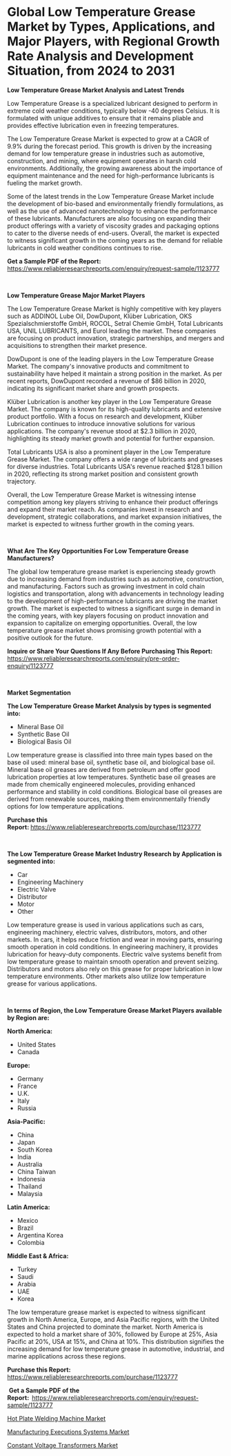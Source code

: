 <p><h1>Global Low Temperature Grease Market by Types, Applications, and Major Players, with Regional Growth Rate Analysis and Development Situation, from 2024 to 2031</h1></p><p><strong>Low Temperature Grease Market Analysis and Latest Trends</strong></p>
<p><p>Low Temperature Grease is a specialized lubricant designed to perform in extreme cold weather conditions, typically below -40 degrees Celsius. It is formulated with unique additives to ensure that it remains pliable and provides effective lubrication even in freezing temperatures.</p><p>The Low Temperature Grease Market is expected to grow at a CAGR of 9.9% during the forecast period. This growth is driven by the increasing demand for low temperature grease in industries such as automotive, construction, and mining, where equipment operates in harsh cold environments. Additionally, the growing awareness about the importance of equipment maintenance and the need for high-performance lubricants is fueling the market growth.</p><p>Some of the latest trends in the Low Temperature Grease Market include the development of bio-based and environmentally friendly formulations, as well as the use of advanced nanotechnology to enhance the performance of these lubricants. Manufacturers are also focusing on expanding their product offerings with a variety of viscosity grades and packaging options to cater to the diverse needs of end-users. Overall, the market is expected to witness significant growth in the coming years as the demand for reliable lubricants in cold weather conditions continues to rise.</p></p>
<p><strong>Get a Sample PDF of the Report:&nbsp;</strong> <a href="https://www.reliableresearchreports.com/enquiry/request-sample/1123777">https://www.reliableresearchreports.com/enquiry/request-sample/1123777</a></p>
<p>&nbsp;</p>
<p><strong>Low Temperature Grease Major Market Players</strong></p>
<p><p>The Low Temperature Grease Market is highly competitive with key players such as ADDINOL Lube Oil, DowDupont, Klüber Lubrication, OKS Spezialschmierstoffe GmbH, ROCOL, Setral Chemie GmbH, Total Lubricants USA, UNIL LUBRICANTS, and Eurol leading the market. These companies are focusing on product innovation, strategic partnerships, and mergers and acquisitions to strengthen their market presence.</p><p>DowDupont is one of the leading players in the Low Temperature Grease Market. The company's innovative products and commitment to sustainability have helped it maintain a strong position in the market. As per recent reports, DowDupont recorded a revenue of $86 billion in 2020, indicating its significant market share and growth prospects.</p><p>Klüber Lubrication is another key player in the Low Temperature Grease Market. The company is known for its high-quality lubricants and extensive product portfolio. With a focus on research and development, Klüber Lubrication continues to introduce innovative solutions for various applications. The company's revenue stood at $2.3 billion in 2020, highlighting its steady market growth and potential for further expansion.</p><p>Total Lubricants USA is also a prominent player in the Low Temperature Grease Market. The company offers a wide range of lubricants and greases for diverse industries. Total Lubricants USA's revenue reached $128.1 billion in 2020, reflecting its strong market position and consistent growth trajectory.</p><p>Overall, the Low Temperature Grease Market is witnessing intense competition among key players striving to enhance their product offerings and expand their market reach. As companies invest in research and development, strategic collaborations, and market expansion initiatives, the market is expected to witness further growth in the coming years.</p></p>
<p>&nbsp;</p>
<p><strong>What Are The Key Opportunities For Low Temperature Grease Manufacturers?</strong></p>
<p><p>The global low temperature grease market is experiencing steady growth due to increasing demand from industries such as automotive, construction, and manufacturing. Factors such as growing investment in cold chain logistics and transportation, along with advancements in technology leading to the development of high-performance lubricants are driving the market growth. The market is expected to witness a significant surge in demand in the coming years, with key players focusing on product innovation and expansion to capitalize on emerging opportunities. Overall, the low temperature grease market shows promising growth potential with a positive outlook for the future.</p></p>
<p><strong>Inquire or Share Your Questions If Any Before Purchasing This Report:</strong> <a href="https://www.reliableresearchreports.com/enquiry/pre-order-enquiry/1123777">https://www.reliableresearchreports.com/enquiry/pre-order-enquiry/1123777</a></p>
<p>&nbsp;</p>
<p><strong>Market Segmentation</strong></p>
<p><strong>The Low Temperature Grease Market Analysis by types is segmented into:</strong></p>
<p><ul><li>Mineral Base Oil</li><li>Synthetic Base Oil</li><li>Biological Basis Oil</li></ul></p>
<p><p>Low temperature grease is classified into three main types based on the base oil used: mineral base oil, synthetic base oil, and biological base oil. Mineral base oil greases are derived from petroleum and offer good lubrication properties at low temperatures. Synthetic base oil greases are made from chemically engineered molecules, providing enhanced performance and stability in cold conditions. Biological base oil greases are derived from renewable sources, making them environmentally friendly options for low temperature applications.</p></p>
<p><strong>Purchase this Report:&nbsp;</strong><a href="https://www.reliableresearchreports.com/purchase/1123777">https://www.reliableresearchreports.com/purchase/1123777</a></p>
<p>&nbsp;</p>
<p><strong>The Low Temperature Grease Market Industry Research by Application is segmented into:</strong></p>
<p><ul><li>Car</li><li>Engineering Machinery</li><li>Electric Valve</li><li>Distributor</li><li>Motor</li><li>Other</li></ul></p>
<p><p>Low temperature grease is used in various applications such as cars, engineering machinery, electric valves, distributors, motors, and other markets. In cars, it helps reduce friction and wear in moving parts, ensuring smooth operation in cold conditions. In engineering machinery, it provides lubrication for heavy-duty components. Electric valve systems benefit from low temperature grease to maintain smooth operation and prevent seizing. Distributors and motors also rely on this grease for proper lubrication in low temperature environments. Other markets also utilize low temperature grease for various applications.</p></p>
<p>&nbsp;</p>
<p><strong>In terms of Region, the Low Temperature Grease Market Players available by Region are:</strong></p>
<p>
    <p> <strong> North America: </strong>
        <ul>
            <li>United States</li>
            <li>Canada</li>
        </ul>
        </p> 
    <p> <strong> Europe: </strong>
        <ul>
            <li>Germany</li>
            <li>France</li>
            <li>U.K.</li>
            <li>Italy</li>
            <li>Russia</li>
        </ul>
        </p> 
    <p> <strong> Asia-Pacific: </strong>
        <ul>
            <li>China</li>
            <li>Japan</li>
            <li>South Korea</li>
            <li>India</li>
            <li>Australia</li>
            <li>China Taiwan</li>
            <li>Indonesia</li>
            <li>Thailand</li>
            <li>Malaysia</li>
        </ul>
        </p> 
    <p> <strong> Latin America: </strong>
        <ul>
            <li>Mexico</li>
            <li>Brazil</li>
            <li>Argentina Korea</li>
            <li>Colombia</li>
        </ul>
        </p> 
    <p> <strong> Middle East & Africa: </strong>
        <ul>
            <li>Turkey</li>
            <li>Saudi</li>
            <li>Arabia</li>
            <li>UAE</li>
            <li>Korea</li>
        </ul>
    </p>
    </p>
<p><p>The low temperature grease market is expected to witness significant growth in North America, Europe, and Asia Pacific regions, with the United States and China projected to dominate the market. North America is expected to hold a market share of 30%, followed by Europe at 25%, Asia Pacific at 20%, USA at 15%, and China at 10%. This distribution signifies the increasing demand for low temperature grease in automotive, industrial, and marine applications across these regions.</p></p>
<p><strong>Purchase this Report: </strong><a href="https://www.reliableresearchreports.com/purchase/1123777">https://www.reliableresearchreports.com/purchase/1123777</a></p>
<p>&nbsp;<strong>Get a Sample PDF of the Report:&nbsp;&nbsp;</strong><a href="https://www.reliableresearchreports.com/enquiry/request-sample/1123777">https://www.reliableresearchreports.com/enquiry/request-sample/1123777</a></p>
<p><strong></strong></p>
<p><p><a href="https://view.publitas.com/reportprime-1/hot-plate-welding-machine-market-share-market-new-trends-analysis-report-by-type-by-application-by-end-use-by-region-and-segment-forecasts-2023-2030/">Hot Plate Welding Machine Market</a></p><p><a href="https://view.publitas.com/reportprime-1/manufacturing-executions-systems-market-size-share-trends-analysis-report-by-material-by-type-by-end-user-by-region-and-segment-forecasts-2023-2030/">Manufacturing Executions Systems Market</a></p><p><a href="https://view.publitas.com/reportprime-1/constant-voltage-transformers-market-size-growth-outlook-from-2023-to-2030-projecting-at-markets-trends-analysis-by-application-regional-outlook-and-revenue/">Constant Voltage Transformers Market</a></p></p>